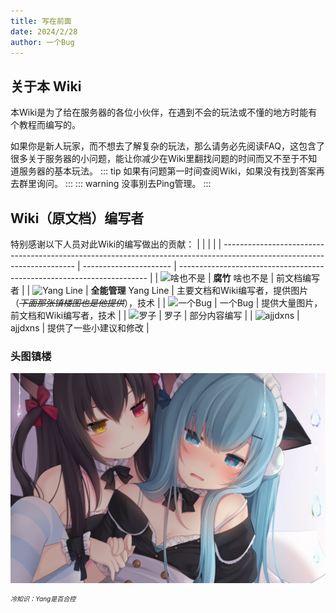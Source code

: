```yaml
---
title: 写在前面
date: 2024/2/28
author: 一个Bug
---
```

## 关于本 Wiki
本Wiki是为了给在服务器的各位小伙伴，在遇到不会的玩法或不懂的地方时能有个教程而编写的。

如果你是新人玩家，而不想去了解复杂的玩法，那么请务必先阅读FAQ，这包含了很多关于服务器的小问题，能让你减少在Wiki里翻找问题的时间而又不至于不知道服务器的基本玩法。
::: tip
如果有问题第一时间查阅Wiki，如果没有找到答案再去群里询问。
:::
::: warning
没事别去Ping管理。
:::
## Wiki（原文档）编写者
特别感谢以下人员对此Wiki的编写做出的贡献：
|                                                                                                                         |                        |                                                                        |
| ----------------------------------------------------------------------------------------------------------------------- | ---------------------- | ---------------------------------------------------------------------- |
| <img src="http://q.qlogo.cn/headimg_dl?dst_uin=2509289806&spec=640&img_type=png" alt="啥也不是" width="50" height="50"> | **腐竹** 啥也不是      | 前文档编写者                                                          |
| <img src="http://q.qlogo.cn/headimg_dl?dst_uin=255433320&spec=640&img_type=png" alt="Yang Line" width="50" height="50"> | **全能管理** Yang Line | 主要文档和Wiki编写者，提供图片（*~~下面那张镇楼图也是他提供~~*），技术 |
| <img src="http://q.qlogo.cn/headimg_dl?dst_uin=3525924681&spec=640&img_type=png" alt="一个Bug" width="50" height="50">  | 一个Bug                | 提供大量图片，前文档和Wiki编写者，技术                                 |
| <img src="http://q.qlogo.cn/headimg_dl?dst_uin=3346220369&spec=640&img_type=png" alt="罗子" width="50" height="50">     | 罗子                   | 部分内容编写                                                           |
| <img src="http://q.qlogo.cn/headimg_dl?dst_uin=465435072&spec=640&img_type=png" alt="ajjdxns" width="50" height="50">   | ajjdxns                | 提供了一些小建议和修改                                                 |

### 头图镇楼
![贴贴~](./image.jpg)
<p style="font-size:10px;"><em><delete>冷知识：Yang是百合控</delete></em></p>


